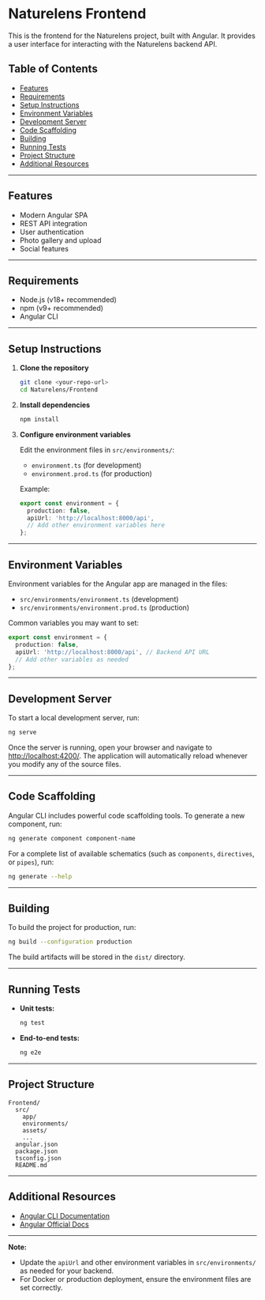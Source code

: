 # Naturelens Frontend

This is the frontend for the Naturelens project, built with Angular. It provides a user interface for interacting with the Naturelens backend API.

## Table of Contents

- [Features](#features)
- [Requirements](#requirements)
- [Setup Instructions](#setup-instructions)
- [Environment Variables](#environment-variables)
- [Development Server](#development-server)
- [Code Scaffolding](#code-scaffolding)
- [Building](#building)
- [Running Tests](#running-tests)
- [Project Structure](#project-structure)
- [Additional Resources](#additional-resources)

---

## Features

- Modern Angular SPA
- REST API integration
- User authentication
- Photo gallery and upload
- Social features

---

## Requirements

- Node.js (v18+ recommended)
- npm (v9+ recommended)
- Angular CLI

---

## Setup Instructions

1. **Clone the repository**

   ```sh
   git clone <your-repo-url>
   cd Naturelens/Frontend
   ```

2. **Install dependencies**

   ```sh
   npm install
   ```

3. **Configure environment variables**

   Edit the environment files in `src/environments/`:

   - `environment.ts` (for development)
   - `environment.prod.ts` (for production)

   Example:
   ```typescript
   export const environment = {
     production: false,
     apiUrl: 'http://localhost:8000/api',
     // Add other environment variables here
   };
   ```

---

## Environment Variables

Environment variables for the Angular app are managed in the files:

- `src/environments/environment.ts` (development)
- `src/environments/environment.prod.ts` (production)

Common variables you may want to set:

```typescript
export const environment = {
  production: false,
  apiUrl: 'http://localhost:8000/api', // Backend API URL
  // Add other variables as needed
};
```

---

## Development Server

To start a local development server, run:

```sh
ng serve
```

Once the server is running, open your browser and navigate to [http://localhost:4200/](http://localhost:4200/). The application will automatically reload whenever you modify any of the source files.

---

## Code Scaffolding

Angular CLI includes powerful code scaffolding tools. To generate a new component, run:

```sh
ng generate component component-name
```

For a complete list of available schematics (such as `components`, `directives`, or `pipes`), run:

```sh
ng generate --help
```

---

## Building

To build the project for production, run:

```sh
ng build --configuration production
```

The build artifacts will be stored in the `dist/` directory.

---

## Running Tests

- **Unit tests:**  
  ```sh
  ng test
  ```
- **End-to-end tests:**  
  ```sh
  ng e2e
  ```

---

## Project Structure

```
Frontend/
  src/
    app/
    environments/
    assets/
    ...
  angular.json
  package.json
  tsconfig.json
  README.md
```

---

## Additional Resources

- [Angular CLI Documentation](https://angular.dev/tools/cli)
- [Angular Official Docs](https://angular.dev/)

---

**Note:**  
- Update the `apiUrl` and other environment variables in `src/environments/` as needed for your backend.  
- For Docker or production deployment, ensure the environment files are set correctly.
